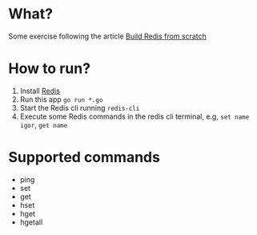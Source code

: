 # What?
Some exercise following the article [Build Redis from scratch](https://www.build-redis-from-scratch.dev/en/introduction)

# How to run?
1. Install [Redis](https://redis.io/docs/latest/operate/oss_and_stack/install/install-stack/mac-os/)
2. Run this app `go run *.go`
3. Start the Redis cli running `redis-cli`
4. Execute some Redis commands in the redis cli terminal, e.g, `set name igor`, `get name`

# Supported commands
- ping
- set
- get
- hset
- hget
- hgetall
